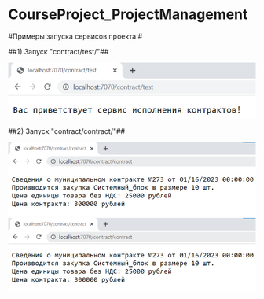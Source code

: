 # CourseProject_ProjectManagement
 
#Примеры запуска сервисов проекта:#

##1) Запуск "contract/test/"##

![Скриншот](/screenshots/main.png)


##2) Запуск "contract/contract/"##

![Скриншот](/screenshots/contract1.png)
![Скриншот](/screenshots/contract1.png)